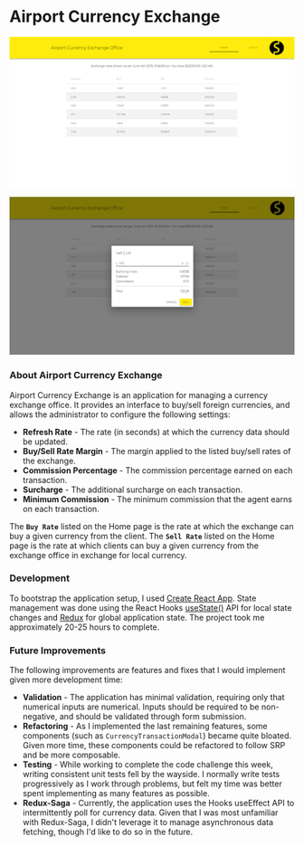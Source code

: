 # Airport Currency Exchange

![An image of the application Home page.](./screenshots/ACX-Home.png?raw=true "Home Page")

![An image of the application Currency Exchange Modal.](./screenshots/ACX-Exchange-Modal.png?raw=true "Currency Exchange Modal")

### About Airport Currency Exchange
Airport Currency Exchange is an application for managing a currency exchange office. It provides an interface to buy/sell foreign currencies, and allows the administrator to configure the following settings:

- **Refresh Rate** - The rate (in seconds) at which the currency data should be updated.
- **Buy/Sell Rate Margin** - The margin applied to the listed buy/sell rates of the exchange.
- **Commission Percentage** - The commission percentage earned on each transaction.
- **Surcharge** - The additional surcharge on each transaction.
- **Minimum Commission** - The minimum commission that the agent earns on each transaction.

The **`Buy Rate`** listed on the Home page is the rate at which the exchange can buy a given currency from the client. The **`Sell Rate`** listed on the Home page is the rate at which clients can buy a given currency from the exchange office in exchange for local currency.

### Development

To bootstrap the application setup, I used [Create React App](https://github.com/facebook/create-react-app). State management was done using the React Hooks [useState()](https://reactjs.org/docs/hooks-state.html) API for local state changes and [Redux](https://github.com/reduxjs/redux) for global application state. The project took me approximately 20-25 hours to complete.

### Future Improvements

The following improvements are features and fixes that I would implement given more development time:

- **Validation** - The application has minimal validation, requiring only that numerical inputs are numerical. Inputs should be required to be non-negative, and should be validated through form submission.
- **Refactoring** - As I implemented the last remaining features, some components (such as `CurrencyTransactionModal`) became quite bloated. Given more time, these components could be refactored to follow SRP and be more composable.
- **Testing** - While working to complete the code challenge this week, writing consistent unit tests fell by the wayside. I normally write tests progressively as I work through problems, but felt my time was better spent implementing as many features as possible.
- **Redux-Saga** - Currently, the application uses the Hooks useEffect API to intermittently poll for currency data. Given that I was most unfamiliar with Redux-Saga, I didn't leverage it to manage asynchronous data fetching, though I'd like to do so in the future.
